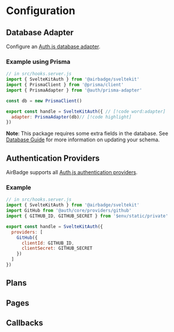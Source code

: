 # Configuration

## Database Adapter

Configure an [Auth.js database adapter](https://authjs.dev/reference/core/adapters).

### Example using Prisma

```js
// in src/hooks.server.js
import { SvelteKitAuth } from '@airbadge/sveltekit'
import { PrismaClient } from '@prisma/client'
import { PrismaAdapter } from '@auth/prisma-adapter'

const db = new PrismaClient()

export const handle = SvelteKitAuth({ // [!code word:adapter]
  adapter: PrismaAdapter(db)// [!code highlight]
})
```

**Note**: This package requires some extra fields in the database. See [Database Guide](/database) for more information on updating your schema.

## Authentication Providers

AirBadge supports all [Auth.js authentication providers](https://authjs.dev/reference/core/providers).

### Example

```js {7-11}
// in src/hooks.server.js
import { SvelteKitAuth } from '@airbadge/sveltekit'
import GitHub from '@auth/core/providers/github'
import { GITHUB_ID, GITHUB_SECRET } from '$env/static/private'

export const handle = SvelteKitAuth({
  providers: [
    GitHub({
      clientId: GITHUB_ID,
      clientSecret: GITHUB_SECRET
    })
  ]
})
```

## Plans

## Pages

## Callbacks
